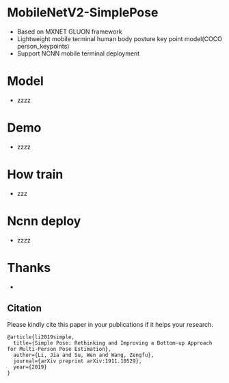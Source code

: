 # MobileNetV2-SimplePose
* Based on MXNET GLUON framework
* Lightweight mobile terminal human body posture key point model(COCO person_keypoints)
* Support NCNN mobile terminal deployment
# Model 
* zzzz
# Demo
* zzzz
# How train
* zzz
# Ncnn deploy
* zzzz
# Thanks
* 
## Citation

Please kindly cite this paper in your publications if it helps your research.

```
@article{li2019simple,
  title={Simple Pose: Rethinking and Improving a Bottom-up Approach for Multi-Person Pose Estimation},
  author={Li, Jia and Su, Wen and Wang, Zengfu},
  journal={arXiv preprint arXiv:1911.10529},
  year={2019}
}
```
